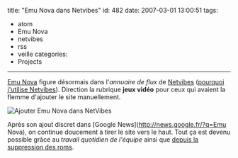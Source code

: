 title: "Emu Nova dans Netvibes"
id: 482
date: 2007-03-01 13:00:51
tags:
- atom
- Emu Nova
- netvibes
- rss
- veille
categories:
- Projects
---

[Emu Nova](http://www.emunova.net/) figure désormais dans l'_annuaire de flux_ de [Netvibes](http://www.netvibes.com) ([pourquoi j'utilise Netvibes](https://thom4.net/2007/02/08/netvibes-economiseur-de-temps/)). Direction la rubrique **jeux vidéo** pour ceux qui avaient la flemme d'ajouter le site manuellement.

![Ajouter Emu Nova dans NetVibes](/images/2007/02/emunova-netvibes.png)

Après son ajout discret dans [Google News](http://news.google.fr/?q=Emu Nova), on continue doucement à tirer le site vers le haut. Tout ça est devenu possible grâce au _travail quotidien de l'équipe_ ainsi que [depuis la suppression des roms](http://www.emunova.net/news/detail/5948.htm).
